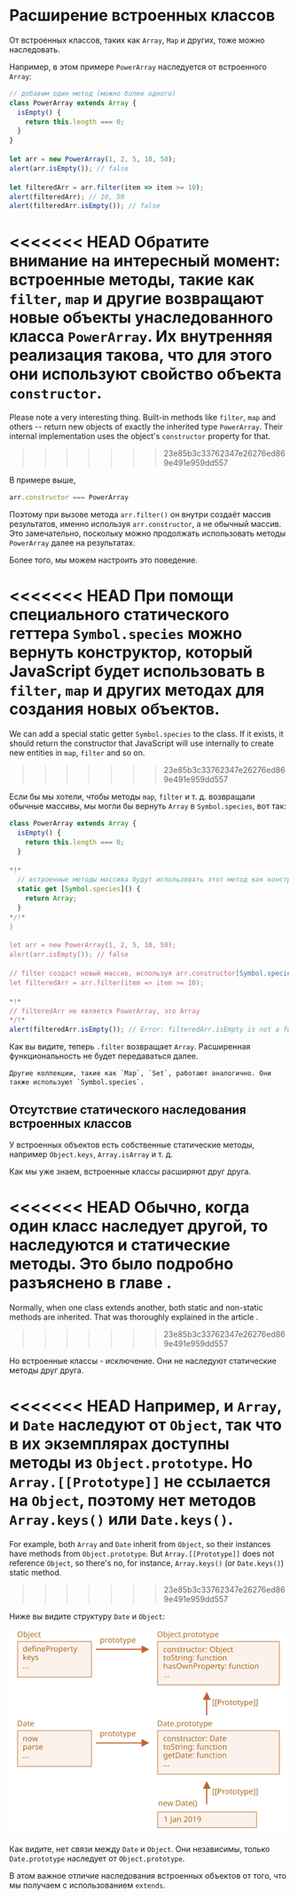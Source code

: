
# Расширение встроенных классов

От встроенных классов, таких как `Array`, `Map` и других, тоже можно наследовать.

Например, в этом примере `PowerArray` наследуется от встроенного `Array`:

```js run
// добавим один метод (можно более одного)
class PowerArray extends Array {
  isEmpty() {
    return this.length === 0;
  }
}

let arr = new PowerArray(1, 2, 5, 10, 50);
alert(arr.isEmpty()); // false

let filteredArr = arr.filter(item => item >= 10);
alert(filteredArr); // 10, 50
alert(filteredArr.isEmpty()); // false
```

<<<<<<< HEAD
Обратите внимание на интересный момент: встроенные методы, такие как `filter`, `map` и другие возвращают новые объекты унаследованного класса `PowerArray`. Их внутренняя реализация такова, что для этого они используют свойство объекта `constructor`.
=======
Please note a very interesting thing. Built-in methods like `filter`, `map` and others -- return new objects of exactly the inherited type `PowerArray`. Their internal implementation uses the object's `constructor` property for that.
>>>>>>> 23e85b3c33762347e26276ed869e491e959dd557

В примере выше,
```js
arr.constructor === PowerArray
```

Поэтому при вызове метода `arr.filter()` он внутри создаёт массив результатов, именно используя `arr.constructor`, а не обычный массив. Это замечательно, поскольку можно продолжать использовать методы `PowerArray` далее на результатах.

Более того, мы можем настроить это поведение.

<<<<<<< HEAD
При помощи специального статического геттера `Symbol.species` можно вернуть конструктор, который JavaScript будет использовать в `filter`, `map` и других методах для создания новых объектов.
=======
We can add a special static getter `Symbol.species` to the class. If it exists, it should return the constructor that JavaScript will use internally to create new entities in `map`, `filter` and so on.
>>>>>>> 23e85b3c33762347e26276ed869e491e959dd557

Если бы мы хотели, чтобы методы `map`, `filter` и т. д. возвращали обычные массивы, мы могли бы вернуть `Array` в `Symbol.species`, вот так:

```js run
class PowerArray extends Array {
  isEmpty() {
    return this.length === 0;
  }

*!*
  // встроенные методы массива будут использовать этот метод как конструктор
  static get [Symbol.species]() {
    return Array;
  }
*/!*
}

let arr = new PowerArray(1, 2, 5, 10, 50);
alert(arr.isEmpty()); // false

// filter создаст новый массив, используя arr.constructor[Symbol.species] как конструктор
let filteredArr = arr.filter(item => item >= 10);

*!*
// filteredArr не является PowerArray, это Array
*/!*
alert(filteredArr.isEmpty()); // Error: filteredArr.isEmpty is not a function
```

Как вы видите, теперь `.filter` возвращает `Array`. Расширенная функциональность не будет передаваться далее.

```smart header="Аналогично работают другие коллекции"
Другие коллекции, такие как `Map`, `Set`, работают аналогично. Они также используют `Symbol.species`.
```

## Отсутствие статического наследования встроенных классов

У встроенных объектов есть собственные статические методы, например `Object.keys`, `Array.isArray` и т. д.

Как мы уже знаем, встроенные классы расширяют друг друга.

<<<<<<< HEAD
Обычно, когда один класс наследует другой, то наследуются и статические методы. Это было подробно разъяснено в главе [](info:static-properties-methods#statics-and-inheritance).
=======
Normally, when one class extends another, both static and non-static methods are inherited. That was thoroughly explained in the article [](info:static-properties-methods#statics-and-inheritance).
>>>>>>> 23e85b3c33762347e26276ed869e491e959dd557

Но встроенные классы - исключение. Они не наследуют статические методы друг друга.

<<<<<<< HEAD
Например, и `Array`, и `Date` наследуют от `Object`, так что в их экземплярах доступны методы из `Object.prototype`. Но `Array.[[Prototype]]` не ссылается на `Object`, поэтому нет методов `Array.keys()` или `Date.keys()`.
=======
For example, both `Array` and `Date` inherit from `Object`, so their instances have methods from `Object.prototype`. But `Array.[[Prototype]]` does not reference `Object`, so there's no, for instance, `Array.keys()` (or `Date.keys()`) static method.
>>>>>>> 23e85b3c33762347e26276ed869e491e959dd557

Ниже вы видите структуру `Date` и `Object`:

![](object-date-inheritance.svg)

Как видите, нет связи между `Date` и `Object`. Они независимы, только `Date.prototype` наследует от `Object.prototype`.

В этом важное отличие наследования встроенных объектов от того, что мы получаем с использованием `extends`.
